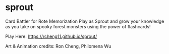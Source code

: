 # sprout
Card Battler for Rote Memorization
Play as Sprout and grow your knowledge as you take on spooky forest monsters using the power of flashcards!

Play Here: https://rcheng11.github.io/sprout/

Art & Animation credits: Ron Cheng, Philomena Wu
